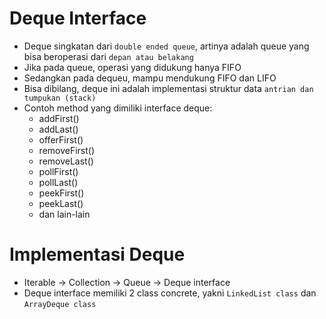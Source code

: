 # Deque Interface

- Deque singkatan dari `double ended queue`, artinya adalah queue yang bisa beroperasi dari `depan atau belakang`
- Jika pada queue, operasi yang didukung hanya FIFO
- Sedangkan pada dequeu, mampu mendukung FIFO dan LIFO
- Bisa dibilang, deque ini adalah implementasi struktur data `antrian dan tumpukan (stack)`
- Contoh method yang dimiliki interface deque:
  - addFirst()
  - addLast()
  - offerFirst()
  - removeFirst()
  - removeLast()
  - pollFirst()
  - pollLast()
  - peekFirst()
  - peekLast()
  - dan lain-lain

# Implementasi Deque

- Iterable -> Collection -> Queue -> Deque interface 
- Deque interface memiliki 2 class concrete, yakni `LinkedList class` dan `ArrayDeque class`

